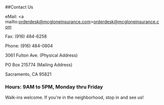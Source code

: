 
##Contact Us

eMail: <a mailto:orderdesk@mcgloneinsurance.com>orderdesk@mcgloneinsurance.com</a><br>

Fax: (916) 484-6258

Phone: (916) 484-0804

3061 Fulton Ave. (Physical Address)

PO Box 215774 (Mailing Address)

Sacramento, CA 95821

### Hours: 9AM to 5PM, Monday thru Friday

<p class="fineprint">Walk-ins welcome. If you're in the neighborhood, stop in and see us!</p>
